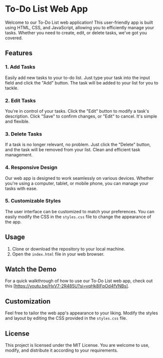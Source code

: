 # To-Do List Web App

Welcome to our To-Do List web application! This user-friendly app is built using HTML, CSS, and JavaScript, allowing you to efficiently manage your tasks. Whether you need to create, edit, or delete tasks, we've got you covered.

## Features

### 1. Add Tasks
Easily add new tasks to your to-do list. Just type your task into the input field and click the "Add" button. The task will be added to your list for you to tackle.

### 2. Edit Tasks
You're in control of your tasks. Click the "Edit" button to modify a task's description. Click "Save" to confirm changes, or "Edit" to cancel. It's simple and flexible.

### 3. Delete Tasks
If a task is no longer relevant, no problem. Just click the "Delete" button, and the task will be removed from your list. Clean and efficient task management.

### 4. Responsive Design
Our web app is designed to work seamlessly on various devices. Whether you're using a computer, tablet, or mobile phone, you can manage your tasks with ease.

### 5. Customizable Styles
The user interface can be customized to match your preferences. You can easily modify the CSS in the `styles.css` file to change the appearance of the app.

## Usage

1. Clone or download the repository to your local machine.
2. Open the `index.html` file in your web browser.


## Watch the Demo

For a quick walkthrough of how to use our To-Do List web app, check out this [https://youtu.be/HxV7-2R485U?si=vqHk8lFpOd4fVNBs]. 

## Customization

Feel free to tailor the web app's appearance to your liking. Modify the styles and layout by editing the CSS provided in the `styles.css` file.

## License

This project is licensed under the MIT License. You are welcome to use, modify, and distribute it according to your requirements.

